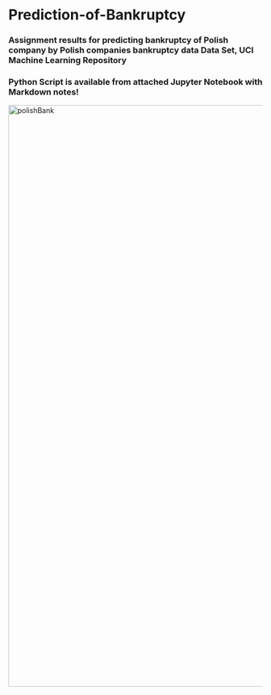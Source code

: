 # Prediction-of-Bankruptcy
### Assignment results for predicting bankruptcy of Polish company by Polish companies bankruptcy data Data Set, UCI Machine Learning Repository
### Python Script is available from attached Jupyter Notebook with Markdown notes! 

<img width="1153" alt="polishBank" src="https://user-images.githubusercontent.com/72280119/95441667-b303a800-095a-11eb-88eb-9dc660d88cd0.png">
